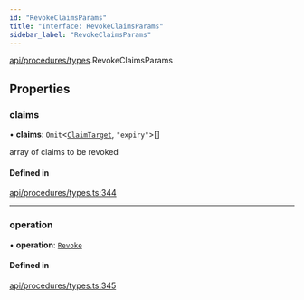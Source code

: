 ```yaml
---
id: "RevokeClaimsParams"
title: "Interface: RevokeClaimsParams"
sidebar_label: "RevokeClaimsParams"
---
```


[api/procedures/types](../../../../../modules/API/Procedures/Types/Types.md).RevokeClaimsParams

## Properties

### claims

• **claims**: `Omit`<[`ClaimTarget`](../../../../Types/ClaimTarget/ClaimTarget.md), ``"expiry"``\>[]

array of claims to be revoked

#### Defined in

[api/procedures/types.ts:344](https://github.com/F-OBrien/polymesh-sdk/blob/012f1745/src/api/procedures/types.ts#L344)

___

### operation

• **operation**: [`Revoke`](../../../../../enums/API/Procedures/Types/ClaimOperation/ClaimOperation.md#revoke)

#### Defined in

[api/procedures/types.ts:345](https://github.com/F-OBrien/polymesh-sdk/blob/012f1745/src/api/procedures/types.ts#L345)
